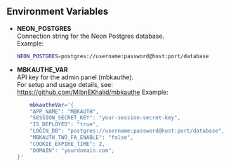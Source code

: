 ## Environment Variables

- **NEON_POSTGRES**  
    Connection string for the Neon Postgres database.  
    Example:
    ```bash
    NEON_POSTGRES=postgres://username:password@host:port/database
    ```

- **MBKAUTHE_VAR**  
    API key for the admin panel (mbkauthe).  
    For setup and usage details, see:  
    https://github.com/MIbnEKhalid/mbkauthe
    Example:
    ```bash
        mbkautheVar='{
        "APP_NAME": "MBKAUTH",
        "SESSION_SECRET_KEY": "your-session-secret-key",
        "IS_DEPLOYED": "true",
        "LOGIN_DB": "postgres://username:password@host:port/database",
        "MBKAUTH_TWO_FA_ENABLE": "false",
        "COOKIE_EXPIRE_TIME": 2,
        "DOMAIN": "yourdomain.com",
    }'
    ```